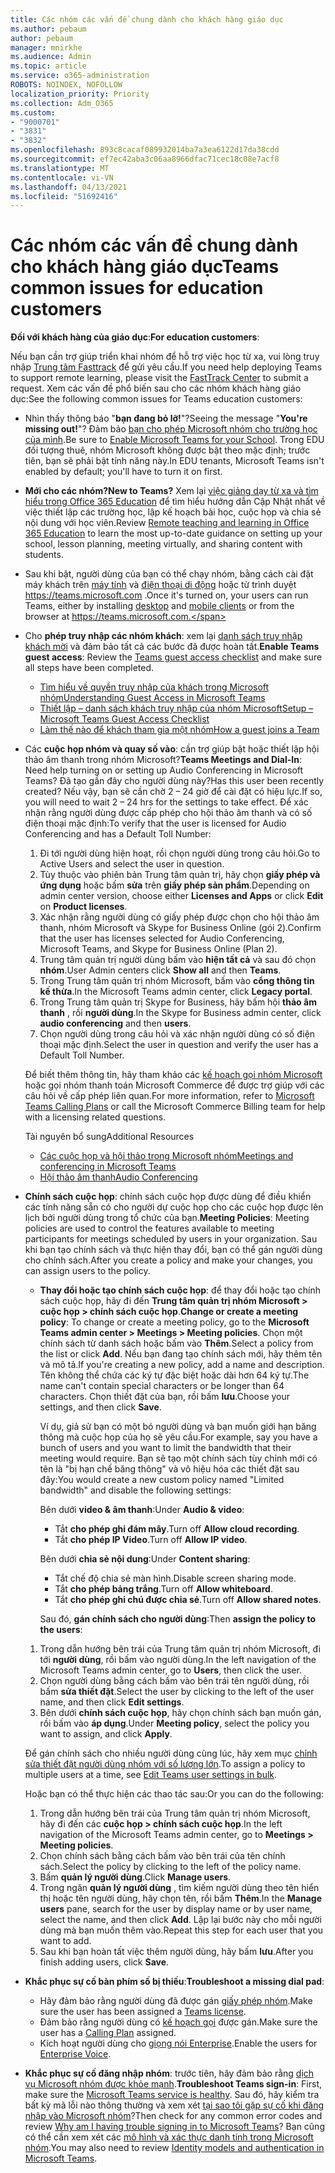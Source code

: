 ```yaml
---
title: Các nhóm các vấn đề chung dành cho khách hàng giáo dục
ms.author: pebaum
author: pebaum
manager: mnirkhe
ms.audience: Admin
ms.topic: article
ms.service: o365-administration
ROBOTS: NOINDEX, NOFOLLOW
localization_priority: Priority
ms.collection: Adm_O365
ms.custom:
- "9000701"
- "3831"
- "3832"
ms.openlocfilehash: 893c8cacaf089932014ba7a3ea6122d17da38cdd
ms.sourcegitcommit: ef7ec42aba3c06aa8966dfac71cec18c08e7acf8
ms.translationtype: MT
ms.contentlocale: vi-VN
ms.lasthandoff: 04/13/2021
ms.locfileid: "51692416"
---
```

# <a name="teams-common-issues-for-education-customers"></a><span data-ttu-id="91a8d-102">Các nhóm các vấn đề chung dành cho khách hàng giáo dục</span><span class="sxs-lookup"><span data-stu-id="91a8d-102">Teams common issues for education customers</span></span>

<span data-ttu-id="91a8d-103">**Đối với khách hàng của giáo dục**:</span><span class="sxs-lookup"><span data-stu-id="91a8d-103">**For education customers**:</span></span>

<span data-ttu-id="91a8d-104">Nếu bạn cần trợ giúp triển khai nhóm để hỗ trợ việc học từ xa, vui lòng truy nhập [Trung tâm Fasttrack](https://www.microsoft.com/fasttrack) để gửi yêu cầu.</span><span class="sxs-lookup"><span data-stu-id="91a8d-104">If you need help deploying Teams to support remote learning, please visit the [FastTrack Center](https://www.microsoft.com/fasttrack) to submit a request.</span></span> <span data-ttu-id="91a8d-105">Xem các vấn đề phổ biến sau cho các nhóm khách hàng giáo dục:</span><span class="sxs-lookup"><span data-stu-id="91a8d-105">See the following common issues for Teams education customers:</span></span>

- <span data-ttu-id="91a8d-106">Nhìn thấy thông báo "**bạn đang bỏ lỡ!**"?</span><span class="sxs-lookup"><span data-stu-id="91a8d-106">Seeing the message "**You're missing out!**"?</span></span> <span data-ttu-id="91a8d-107">Đảm bảo [bạn cho phép Microsoft nhóm cho trường học của mình](https://docs.microsoft.com/microsoft-365/education/intune-edu-trial/enable-microsoft-teams).</span><span class="sxs-lookup"><span data-stu-id="91a8d-107">Be sure to [Enable Microsoft Teams for your School](https://docs.microsoft.com/microsoft-365/education/intune-edu-trial/enable-microsoft-teams).</span></span> <span data-ttu-id="91a8d-108">Trong EDU đối tượng thuê, nhóm Microsoft không được bật theo mặc định; trước tiên, bạn sẽ phải bật tính năng này.</span><span class="sxs-lookup"><span data-stu-id="91a8d-108">In EDU tenants, Microsoft Teams isn't enabled by default; you'll have to turn it on first.</span></span>

- <span data-ttu-id="91a8d-109">**Mới cho các nhóm?**</span><span class="sxs-lookup"><span data-stu-id="91a8d-109">**New to Teams?**</span></span> <span data-ttu-id="91a8d-110">Xem lại [việc giảng dạy từ xa và tìm hiểu trong Office 365 Education](https://support.office.com/article/remote-teaching-and-learning-in-office-365-education-f651ccae-7b65-478b-8366-51bb884025c4) để tìm hiểu hướng dẫn Cập Nhật nhất về việc thiết lập các trường học, lập kế hoạch bài học, cuộc họp và chia sẻ nội dung với học viên.</span><span class="sxs-lookup"><span data-stu-id="91a8d-110">Review [Remote teaching and learning in Office 365 Education](https://support.office.com/article/remote-teaching-and-learning-in-office-365-education-f651ccae-7b65-478b-8366-51bb884025c4) to learn the most up-to-date guidance on setting up your school, lesson planning, meeting virtually, and sharing content with students.</span></span>

- <span data-ttu-id="91a8d-111">Sau khi bật, người dùng của bạn có thể chạy nhóm, bằng cách cài đặt máy khách trên [máy tính](https://docs.microsoft.com/MicrosoftTeams/get-clients#desktop-client) và [điện thoại di động](https://docs.microsoft.com/MicrosoftTeams/get-clients#mobile-clients) hoặc từ trình duyệt https://teams.microsoft.com .</span><span class="sxs-lookup"><span data-stu-id="91a8d-111">Once it's turned on, your users can run Teams, either by installing [desktop](https://docs.microsoft.com/MicrosoftTeams/get-clients#desktop-client) and [mobile clients](https://docs.microsoft.com/MicrosoftTeams/get-clients#mobile-clients) or from the browser at https://teams.microsoft.com.</span></span>

- <span data-ttu-id="91a8d-112">Cho **phép truy nhập các nhóm khách**: xem lại [danh sách truy nhập khách mời](https://docs.microsoft.com/microsoftteams/guest-access-checklist) và đảm bảo tất cả các bước đã được hoàn tất.</span><span class="sxs-lookup"><span data-stu-id="91a8d-112">**Enable Teams guest access**: Review the [Teams guest access checklist](https://docs.microsoft.com/microsoftteams/guest-access-checklist) and make sure all steps have been completed.</span></span>
    - [<span data-ttu-id="91a8d-113">Tìm hiểu về quyền truy nhập của khách trong Microsoft nhóm</span><span class="sxs-lookup"><span data-stu-id="91a8d-113">Understanding Guest Access in Microsoft Teams</span></span>](https://docs.microsoft.com/microsoftteams/guest-access)
    - [<span data-ttu-id="91a8d-114">Thiết lập – danh sách khách truy nhập của nhóm Microsoft</span><span class="sxs-lookup"><span data-stu-id="91a8d-114">Setup – Microsoft Teams Guest Access Checklist</span></span>](https://docs.microsoft.com/microsoftteams/guest-access-checklist)
    - [<span data-ttu-id="91a8d-115">Làm thế nào để khách tham gia một nhóm</span><span class="sxs-lookup"><span data-stu-id="91a8d-115">How a guest joins a Team</span></span>](https://docs.microsoft.com/microsoftteams/guest-joins)

- <span data-ttu-id="91a8d-116">Các **cuộc họp nhóm và quay số vào**: cần trợ giúp bật hoặc thiết lập hội thảo âm thanh trong nhóm Microsoft?</span><span class="sxs-lookup"><span data-stu-id="91a8d-116">**Teams Meetings and Dial-In**: Need help turning on or setting up Audio Conferencing in Microsoft Teams?</span></span> <span data-ttu-id="91a8d-117">Đã tạo gần đây cho người dùng này?</span><span class="sxs-lookup"><span data-stu-id="91a8d-117">Has this user been recently created?</span></span> <span data-ttu-id="91a8d-118">Nếu vậy, bạn sẽ cần chờ 2 – 24 giờ để cài đặt có hiệu lực.</span><span class="sxs-lookup"><span data-stu-id="91a8d-118">If so, you will need to wait 2 – 24 hrs for the settings to take effect.</span></span> <span data-ttu-id="91a8d-119">Để xác nhận rằng người dùng được cấp phép cho hội thảo âm thanh và có số điện thoại mặc định:</span><span class="sxs-lookup"><span data-stu-id="91a8d-119">To verify that the user is licensed for Audio Conferencing and has a Default Toll Number:</span></span>
    1. <span data-ttu-id="91a8d-120">Đi tới người dùng hiện hoạt, rồi chọn người dùng trong câu hỏi.</span><span class="sxs-lookup"><span data-stu-id="91a8d-120">Go to Active Users and select the user in question.</span></span>
    2. <span data-ttu-id="91a8d-121">Tùy thuộc vào phiên bản Trung tâm quản trị, hãy chọn **giấy phép và ứng dụng** hoặc bấm **sửa** trên **giấy phép sản phẩm**.</span><span class="sxs-lookup"><span data-stu-id="91a8d-121">Depending on admin center version, choose either **Licenses and Apps** or click **Edit** on **Product licenses**.</span></span>
    3. <span data-ttu-id="91a8d-122">Xác nhận rằng người dùng có giấy phép được chọn cho hội thảo âm thanh, nhóm Microsoft và Skype for Business Online (gói 2).</span><span class="sxs-lookup"><span data-stu-id="91a8d-122">Confirm that the user has licenses selected for Audio Conferencing, Microsoft Teams, and Skype for Business Online (Plan 2).</span></span>
    4. <span data-ttu-id="91a8d-123">Trung tâm quản trị người dùng bấm vào **hiện tất cả** và sau đó chọn **nhóm**.</span><span class="sxs-lookup"><span data-stu-id="91a8d-123">User Admin centers click **Show all** and then **Teams**.</span></span>
    5. <span data-ttu-id="91a8d-124">Trong Trung tâm quản trị nhóm Microsoft, bấm vào **cổng thông tin kế thừa**.</span><span class="sxs-lookup"><span data-stu-id="91a8d-124">In the Microsoft Teams admin center, click **Legacy portal**.</span></span>
    6. <span data-ttu-id="91a8d-125">Trong Trung tâm quản trị Skype for Business, hãy bấm hội **thảo âm thanh** , rồi **người dùng**.</span><span class="sxs-lookup"><span data-stu-id="91a8d-125">In the Skype for Business admin center, click **audio conferencing** and then **users**.</span></span>
    7. <span data-ttu-id="91a8d-126">Chọn người dùng trong câu hỏi và xác nhận người dùng có số điện thoại mặc định.</span><span class="sxs-lookup"><span data-stu-id="91a8d-126">Select the user in question and verify the user has a Default Toll Number.</span></span>

    <span data-ttu-id="91a8d-127">Để biết thêm thông tin, hãy tham khảo các [kế hoạch gọi nhóm Microsoft](https://docs.microsoft.com/microsoftteams/calling-plans-for-office-365) hoặc gọi nhóm thanh toán Microsoft Commerce để được trợ giúp với các câu hỏi về cấp phép liên quan.</span><span class="sxs-lookup"><span data-stu-id="91a8d-127">For more information, refer to [Microsoft Teams Calling Plans](https://docs.microsoft.com/microsoftteams/calling-plans-for-office-365) or call the Microsoft Commerce Billing team for help with a licensing related questions.</span></span>

    <span data-ttu-id="91a8d-128">Tài nguyên bổ sung</span><span class="sxs-lookup"><span data-stu-id="91a8d-128">Additional Resources</span></span>

    - [<span data-ttu-id="91a8d-129">Các cuộc họp và hội thảo trong Microsoft nhóm</span><span class="sxs-lookup"><span data-stu-id="91a8d-129">Meetings and conferencing in Microsoft Teams</span></span>](https://docs.microsoft.com/microsoftteams/deploy-meetings-microsoft-teams-landing-page)
    - [<span data-ttu-id="91a8d-130">Hội thảo âm thanh</span><span class="sxs-lookup"><span data-stu-id="91a8d-130">Audio Conferencing</span></span>](https://docs.microsoft.com/microsoftteams/audio-conferencing-in-office-365)

- <span data-ttu-id="91a8d-131">**Chính sách cuộc họp**: chính sách cuộc họp được dùng để điều khiển các tính năng sẵn có cho người dự cuộc họp cho các cuộc họp được lên lịch bởi người dùng trong tổ chức của bạn.</span><span class="sxs-lookup"><span data-stu-id="91a8d-131">**Meeting Policies**: Meeting policies are used to control the features available to meeting participants for meetings scheduled by users in your organization.</span></span> <span data-ttu-id="91a8d-132">Sau khi bạn tạo chính sách và thực hiện thay đổi, bạn có thể gán người dùng cho chính sách.</span><span class="sxs-lookup"><span data-stu-id="91a8d-132">After you create a policy and make your changes, you can assign users to the policy.</span></span>

    - <span data-ttu-id="91a8d-133">**Thay đổi hoặc tạo chính sách cuộc họp**: để thay đổi hoặc tạo chính sách cuộc họp, hãy đi đến **Trung tâm quản trị nhóm Microsoft > cuộc họp > chính sách cuộc họp**.</span><span class="sxs-lookup"><span data-stu-id="91a8d-133">**Change or create a meeting policy**: To change or create a meeting policy, go to the **Microsoft Teams admin center > Meetings > Meeting policies**.</span></span> <span data-ttu-id="91a8d-134">Chọn một chính sách từ danh sách hoặc bấm vào **Thêm**.</span><span class="sxs-lookup"><span data-stu-id="91a8d-134">Select a policy from the list or click **Add**.</span></span> <span data-ttu-id="91a8d-135">Nếu bạn đang tạo chính sách mới, hãy thêm tên và mô tả.</span><span class="sxs-lookup"><span data-stu-id="91a8d-135">If you're creating a new policy, add a name and description.</span></span> <span data-ttu-id="91a8d-136">Tên không thể chứa các ký tự đặc biệt hoặc dài hơn 64 ký tự.</span><span class="sxs-lookup"><span data-stu-id="91a8d-136">The name can't contain special characters or be longer than 64 characters.</span></span> <span data-ttu-id="91a8d-137">Chọn thiết đặt của bạn, rồi bấm **lưu**.</span><span class="sxs-lookup"><span data-stu-id="91a8d-137">Choose your settings, and then click **Save**.</span></span> 
    
        <span data-ttu-id="91a8d-138">Ví dụ, giả sử bạn có một bó người dùng và bạn muốn giới hạn băng thông mà cuộc họp của họ sẽ yêu cầu.</span><span class="sxs-lookup"><span data-stu-id="91a8d-138">For example, say you have a bunch of users and you want to limit the bandwidth that their meeting would require.</span></span> <span data-ttu-id="91a8d-139">Bạn sẽ tạo một chính sách tùy chỉnh mới có tên là "bị hạn chế băng thông" và vô hiệu hóa các thiết đặt sau đây:</span><span class="sxs-lookup"><span data-stu-id="91a8d-139">You would create a new custom policy named "Limited bandwidth" and disable the following settings:</span></span>

        <span data-ttu-id="91a8d-140">Bên dưới **video & âm thanh**:</span><span class="sxs-lookup"><span data-stu-id="91a8d-140">Under **Audio & video**:</span></span>
        - <span data-ttu-id="91a8d-141">Tắt **cho phép ghi đám mây**.</span><span class="sxs-lookup"><span data-stu-id="91a8d-141">Turn off **Allow cloud recording**.</span></span>
        - <span data-ttu-id="91a8d-142">Tắt **cho phép IP Video**.</span><span class="sxs-lookup"><span data-stu-id="91a8d-142">Turn off **Allow IP video**.</span></span>

        <span data-ttu-id="91a8d-143">Bên dưới **chia sẻ nội dung**:</span><span class="sxs-lookup"><span data-stu-id="91a8d-143">Under **Content sharing**:</span></span>

        - <span data-ttu-id="91a8d-144">Tắt chế độ chia sẻ màn hình.</span><span class="sxs-lookup"><span data-stu-id="91a8d-144">Disable screen sharing mode.</span></span>
        - <span data-ttu-id="91a8d-145">Tắt **cho phép bảng trắng**.</span><span class="sxs-lookup"><span data-stu-id="91a8d-145">Turn off **Allow whiteboard**.</span></span>
        - <span data-ttu-id="91a8d-146">Tắt **cho phép ghi chú được chia sẻ**.</span><span class="sxs-lookup"><span data-stu-id="91a8d-146">Turn off **Allow shared notes**.</span></span>

        <span data-ttu-id="91a8d-147">Sau đó, **gán chính sách cho người dùng**:</span><span class="sxs-lookup"><span data-stu-id="91a8d-147">Then **assign the policy to the users**:</span></span>

    1. <span data-ttu-id="91a8d-148">Trong dẫn hướng bên trái của Trung tâm quản trị nhóm Microsoft, đi tới **người dùng**, rồi bấm vào người dùng.</span><span class="sxs-lookup"><span data-stu-id="91a8d-148">In the left navigation of the Microsoft Teams admin center, go to **Users**, then click the user.</span></span>
    2. <span data-ttu-id="91a8d-149">Chọn người dùng bằng cách bấm vào bên trái tên người dùng, rồi bấm **sửa thiết đặt**.</span><span class="sxs-lookup"><span data-stu-id="91a8d-149">Select the user by clicking to the left of the user name, and then click **Edit settings**.</span></span>
    3. <span data-ttu-id="91a8d-150">Bên dưới **chính sách cuộc họp**, hãy chọn chính sách bạn muốn gán, rồi bấm vào **áp dụng**.</span><span class="sxs-lookup"><span data-stu-id="91a8d-150">Under **Meeting policy**, select the policy you want to assign, and click **Apply**.</span></span>

    <span data-ttu-id="91a8d-151">Để gán chính sách cho nhiều người dùng cùng lúc, hãy xem mục [chỉnh sửa thiết đặt người dùng nhóm với số lượng lớn](https://docs.microsoft.com/microsoftteams/edit-user-settings-in-bulk).</span><span class="sxs-lookup"><span data-stu-id="91a8d-151">To assign a policy to multiple users at a time, see [Edit Teams user settings in bulk](https://docs.microsoft.com/microsoftteams/edit-user-settings-in-bulk).</span></span>

    <span data-ttu-id="91a8d-152">Hoặc bạn có thể thực hiện các thao tác sau:</span><span class="sxs-lookup"><span data-stu-id="91a8d-152">Or you can do the following:</span></span>
    1. <span data-ttu-id="91a8d-153">Trong dẫn hướng bên trái của Trung tâm quản trị nhóm Microsoft, hãy đi đến các **cuộc họp > chính sách cuộc họp**.</span><span class="sxs-lookup"><span data-stu-id="91a8d-153">In the left navigation of the Microsoft Teams admin center, go to **Meetings > Meeting policies**.</span></span>
    2. <span data-ttu-id="91a8d-154">Chọn chính sách bằng cách bấm vào bên trái của tên chính sách.</span><span class="sxs-lookup"><span data-stu-id="91a8d-154">Select the policy by clicking to the left of the policy name.</span></span>
    3. <span data-ttu-id="91a8d-155">Bấm **quản lý người dùng**.</span><span class="sxs-lookup"><span data-stu-id="91a8d-155">Click **Manage users**.</span></span>
    4. <span data-ttu-id="91a8d-156">Trong ngăn **quản lý người dùng** , tìm kiếm người dùng theo tên hiển thị hoặc tên người dùng, hãy chọn tên, rồi bấm **Thêm**.</span><span class="sxs-lookup"><span data-stu-id="91a8d-156">In the **Manage users** pane, search for the user by display name or by user name, select the name, and then click **Add**.</span></span> <span data-ttu-id="91a8d-157">Lặp lại bước này cho mỗi người dùng mà bạn muốn thêm vào.</span><span class="sxs-lookup"><span data-stu-id="91a8d-157">Repeat this step for each user that you want to add.</span></span>
    5. <span data-ttu-id="91a8d-158">Sau khi bạn hoàn tất việc thêm người dùng, hãy bấm **lưu**.</span><span class="sxs-lookup"><span data-stu-id="91a8d-158">After you finish adding users, click **Save**.</span></span>

- <span data-ttu-id="91a8d-159">**Khắc phục sự cố bàn phím số bị thiếu**:</span><span class="sxs-lookup"><span data-stu-id="91a8d-159">**Troubleshoot a missing dial pad**:</span></span>
    - <span data-ttu-id="91a8d-160">Hãy đảm bảo rằng người dùng đã được gán [giấy phép nhóm](https://docs.microsoft.com/MicrosoftTeams/assign-teams-licenses).</span><span class="sxs-lookup"><span data-stu-id="91a8d-160">Make sure the user has been assigned a [Teams license](https://docs.microsoft.com/MicrosoftTeams/assign-teams-licenses).</span></span>
    - <span data-ttu-id="91a8d-161">Đảm bảo rằng người dùng có [kế hoạch gọi](https://docs.microsoft.com/MicrosoftTeams/calling-plan-landing-page) được gán.</span><span class="sxs-lookup"><span data-stu-id="91a8d-161">Make sure the user has a [Calling Plan](https://docs.microsoft.com/MicrosoftTeams/calling-plan-landing-page) assigned.</span></span>
    - <span data-ttu-id="91a8d-162">Kích hoạt người dùng cho [giọng nói Enterprise](https://docs.microsoft.com/skypeforbusiness/skype-for-business-hybrid-solutions/plan-your-phone-system-cloud-pbx-solution/enable-users-for-enterprise-voice-online-and-phone-system-voicemail#to-enable-your-users-for-phone-system-in-office-365-voice-and-voicemail).</span><span class="sxs-lookup"><span data-stu-id="91a8d-162">Enable the users for [Enterprise Voice](https://docs.microsoft.com/skypeforbusiness/skype-for-business-hybrid-solutions/plan-your-phone-system-cloud-pbx-solution/enable-users-for-enterprise-voice-online-and-phone-system-voicemail#to-enable-your-users-for-phone-system-in-office-365-voice-and-voicemail).</span></span>

- <span data-ttu-id="91a8d-163">**Khắc phục sự cố đăng nhập nhóm**: trước tiên, hãy đảm bảo rằng [dịch vụ Microsoft nhóm được khỏe mạnh](https://admin.microsoft.com/Adminportal/Home?source=applauncher#/servicehealth).</span><span class="sxs-lookup"><span data-stu-id="91a8d-163">**Troubleshoot Teams sign-in**: First, make sure the [Microsoft Teams service is healthy](https://admin.microsoft.com/Adminportal/Home?source=applauncher#/servicehealth).</span></span> <span data-ttu-id="91a8d-164">Sau đó, hãy kiểm tra bất kỳ mã lỗi nào thông thường và xem xét [tại sao tôi gặp sự cố khi đăng nhập vào Microsoft nhóm](https://support.office.com/article/a02f683b-61a3-4008-9447-ee60c5593b0f)?</span><span class="sxs-lookup"><span data-stu-id="91a8d-164">Then check for any common error codes and review [Why am I having trouble signing in to Microsoft Teams](https://support.office.com/article/a02f683b-61a3-4008-9447-ee60c5593b0f)?</span></span> <span data-ttu-id="91a8d-165">Bạn cũng có thể cần xem xét các [mô hình và xác thực danh tính trong Microsoft nhóm](https://docs.microsoft.com/MicrosoftTeams/identify-models-authentication).</span><span class="sxs-lookup"><span data-stu-id="91a8d-165">You may also need to review [Identity models and authentication in Microsoft Teams](https://docs.microsoft.com/MicrosoftTeams/identify-models-authentication).</span></span>
